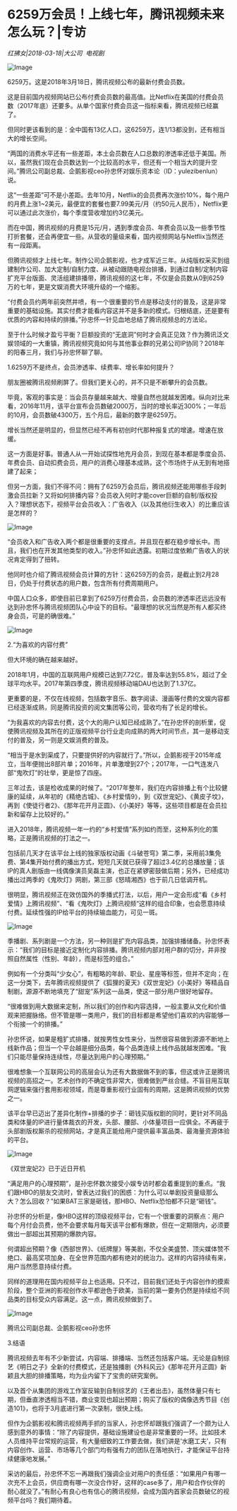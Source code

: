 # 6259万会员！上线七年，腾讯视频未来怎么玩？|专访

*红拂女|2018-03-18|大公司 
                                                电视剧*

![Image](http://p2.pstatp.com/large/pgc-image/1521432556729244dd480ec)

6259万。这是2018年3月18日，腾讯视频公布的最新付费会员数。

这是目前国内视频网站已公布付费会员数的最高值。比Netflix在美国的付费会员数（2017年底）还要多。从单个国家付费会员这一指标来看，腾讯视频已经赢了。

但同时更该看到的是：全中国有13亿人口，这6259万，连1/13都没到，还有相当大的增长空间。

“两国的消费水平还有一些差距，本土会员数在人口总数的渗透率还低于美国。所以，虽然我们现在会员数达到一个比较高的水平，但还有一个相当大的提升空间。”腾讯公司副总裁、企鹅影视ceo孙忠怀对娱乐资本论（ID：yulezibenlun）说。

这“一些差距”可不是小差距。去年10月，Netflix的会员费再次涨价10%，每个用户的月费上涨1~2美元，最便宜的套餐也要7.99美元/月（约50元人民币），Netflix更可以通过此次涨价，每个季度营收增加约3亿美元。

而在中国，腾讯视频的月费是15元/月，遇到季度会员、年费会员以及一些季节性打折套餐，还会再便宜一些。从营收的量级来看，国内视频网站与Netflix当然还有一段距离。

但腾讯视频才上线七年。制作公司企鹅影视，也才成军近三年。从纯版权采买到组建制作公司、加大定制/自制力度、从被动跟随电视台排播，到通过自制/定制内容扩充平台版面、灵活组建排播带，腾讯视频的这七年，不仅是会员数从0到6259万的七年，更是文娱消费大环境升级的一个缩影。

“付费会员约两年前突然井喷，有一个很重要的节点是移动支付的普及，这是非常重要的基础设施。其实付费才能看内容这并不是多新的模式。归根结底，还是要有优质的内容和持续的排播。”孙忠怀一针见血地总结了腾讯视频总的方法论。

至于什么时候才盈亏平衡？巨额投资的“无底洞”何时才会真正见效？作为腾讯泛文娱领域的一大重镇，腾讯视频究竟如何与其他事业群的兄弟公司IP协同？2018年的阳春三月，我们与孙忠怀聊了聊。

1.6259万不是终点，会员渗透率、续费率、增长率如何提升？

朋友圈被腾讯视频刷屏了。但我们更关心的，并不只是不断攀升的会员数。

毕竟，客观的事实是：当会员存量越来越大、增量自然也就越发困难。纵向对比来看，2016年11月，该平台宣布会员数破2000万，当时的增长率近300%；一年后的10月，会员数破4300万，五个月后，最新的数字是6259万。

增长当然还是明显的，但显然已经不再有初创时代那种报复式的增速。增速在放缓。

这一方面是好事。普通人从一开始试探性地充月会员，到现在基本都是季度会员、年费会员、自动扣费会员，用户的消费心理基本成熟，这个市场终于从无到有地搭建了起来；

但另一方面，我们不得不问：拥有了6259万会员后，腾讯视频还能用哪些手段刺激会员拉新？又将如何排播内容？会员收入何时才能cover巨额的自制/版权投入？理想状态下，视频平台会员收入：广告收入（以及其他衍生收入）的比重应该是怎样的？

![Image](http://p2.pstatp.com/large/pgc-image/1521432557333796d86fe0d)

“会员收入和广告收入两个都是很重要的支撑点。并且现在都在稳步增长中。而且，我们也在开发其他类型的收入。”孙忠怀如此透露。初期过度依赖广告收入的状况肯定得到了扭转。

他同时也介绍了腾讯视频会员计算的方针：这6259万的会员，是截止到2月28日，仍处于付费状态的用户数，包含所有付费周期用户。

中国人口众多，即使目前已拿到了6259万付费会员，会员数的渗透率还远远没有达到孙忠怀与腾讯视频团队心中设下的目标。“最理想的状况当然是所有人都买终身会员，可是的确很难。”

![Image](http://p2.pstatp.com/large/pgc-image/15214325564812e2552ee32)

2.“为喜欢的内容付费”

但大环境的确在越来越好。

2018年1月，中国的互联网用户规模已达到7.72亿，普及率达到55.8%，超过了全球平均水平。2017年第四季度，腾讯视频移动端DAU也达到了1.37亿。

更重要的是，不仅在线视频，包括数字音乐、数字阅读、漫画等付费的文娱内容都已经逐渐成熟，同是腾讯投资的阅文集团等公司，营收均有了长足的增长。

“为我喜欢的内容去付费，这个大的用户认知已经成熟了。”在孙忠怀的剖析里，促使腾讯视频及其所在的正版视频平台行业走向成熟的两大时间节点，其一是移动支付的普及，另一则是文娱消费的普及。

“相当于是水到渠成了，只要提供好的内容就行了。”所以，企鹅影视于2015年成立，当年便抛出8部片单；2016年，片单激增到27个；2017年，一口气连发八部“鬼吹灯”的壮举，更是惊了四座。

三年过去，该是检收成果的时候了。“2017年整年，我们在内容排播上有个比较健康的延续，从年初的《精绝古城》、《乡村爱情9》，到《双世宠妃》、《黄皮子坟》，再到《使徒行者2》、《那年花开月正圆》、《小美好》等等，这些项目都是在会员拉新和留存上比较好的。”

进入2018年，腾讯视频一年一约的“乡村爱情”系列如约而至，这种系列化的策略，正是腾讯视频的打法之一。

包括前几天才在该平台上线的独家版权动画《斗破苍穹》第二季，采用前3集免费、第4集开始付费的播出方式，短短几天就已获得了超过3.4亿的总播放量；该IP的真人剧版由一线偶像演员吴磊主演，也正在紧锣密鼓做后期；另外，已经成功播出过两季的《鬼吹灯》网剧，第三部《怒晴湘西》也于前几日低调开机。

很明显，腾讯视频正在效仿国外的季播式打法，以后，用户一定会形成“看《乡村爱情》上腾讯视频”、“看《鬼吹灯》上腾讯视频“这样的组合印象，也会愿意持续付费。延续性强的IP给平台的持续输血能力，可见一斑。

![Image](http://p2.pstatp.com/large/pgc-image/152143255657739e58bfdff)

季播剧、系列剧是一个方法，另一种则是扩充内容品类，加强排播储备。孙忠怀表示：“我们的目标是接近定制化内容排播。腾讯视频内部对用户群的切分，并非按照自然属性（性别、年龄），而是标签的组合。”

例如有一个分类叫“少女心”，有粗略的年龄、职业、星座等标签，但并不定向；在这一分类下，去年腾讯视频提供了《狐狸的夏天》《双世宠妃》《小美好》等精品自制剧，源源不断地填充了“甜宠”系列这一品类，使这一部分用户很好地留存。

“很难做到用大数据来定制，所以我们的创作和内容选择，一般主要从文化和价值观来把握脉络。但不管是哪一类用户，我们的目标都是希望他们喜欢的内容能够一个衔接一个的排播。”

孙忠怀说，如果是粗犷式排播，就按男性女性来分，当然很容易做到源源不断地上线新作品；但当一个平台越是细分品类，每个品类连续上线作品就越发困难。“我们只能尽量保持连续性，尽量达到用户的心理预期。”

很难想象一个互联网公司的高层会认为还有大数据做不到的事，但这或许正是腾讯视频的高招之一。艺术创作的不确定性非常大，很难做到严丝合缝。不盲目用互联网逻辑来强行套用影视领域，而是尊重影视行业固有的周期，这是腾讯视频的优势之一。

该平台早已迈出了差异化制作+排播的步子：砸钱买版权剧的同时，更针对不同品类和体量的IP进行量体裁衣的开发，头部、腰部、小体量项目一应俱全。不再疲于头部剧版权厮杀的视频网站，才是真正能给用户提供最丰富品类、最海量资源体验的平台。

![Image](http://p2.pstatp.com/large/pgc-image/15214325565639aba8128da)

《双世宠妃2》已于近日开机

“满足用户的心理预期”，是孙忠怀数次接受小娱专访时都会着重提到的重点。“我们跟HBO的朋友交流时，曾表达过我们的困惑：为什么可以单剧投资量级那么大？怎么回收？”如果BAT三家是砸钱，那HBO、Netflix恐怕都不只是“砸钱”。

孙忠怀的分析是，像HBO这样的顶级视频平台，它有一个很重要的洞察点：用户每个月付会员费，他不会要求每月每天该平台都有爆款，但在一定期限内，必须要做出一部超出其预期的爆款内容。

何谓超出预期？像《西部世界》、《纸牌屋》等美剧，不仅全美盛赞、顶尖媒体赞不绝口、最高奖项加身、在全世界范围内都有绝对的统治力。这样的内容持续有来，用户当然愿意持续付费。

同样的道理用在国内视频平台上也适用。只不过，目前我们还处于内容创作的摸索阶段，整个亚洲的影视创作水平都逊色于欧美，当前的第一要务仍然是持续给不同品类的目标受众内容满足。这一点，腾讯视频做到了。

![Image](http://p2.pstatp.com/large/pgc-image/1521432556508fb62e09981)

腾讯公司副总裁、企鹅影视ceo孙忠怀

3.结语

腾讯视频去年有不少新尝试，内容端、排播端、当然还包括客户端。无论是自制综艺《明日之子》全新的付费模式，还是独播剧《外科风云》《那年花开月正圆》新颖且大胆的排播策略，均为业内留下了宝贵的研究案例。

以及首个从集团的游戏工作室反输到自制综艺的《王者出击》，虽然体量只有七期，但垂直渗透相当不错，商业变现也超出预期；购买了版权的偶像选秀节目《创造101》，也将于3月底进行第一次录制，很快上线。

但作为企鹅影视和腾讯视频两手抓的当家人，孙忠怀却跟我们强调了一个颇为让人感到意外的事情：“除了内容提供，基础设施建设也是非常重要的一环。比如技术人员维持平台常规的运营，有大量细致的工作要去做，我们讲是‘水磨工夫’，只有内容创作、运营、市场等几个部门均有强有力的团队在落地执行，才能保证平台持续健康地发展。”

采访的最后，孙忠怀不忘一再跟我们强调企业对用户的责任感：“如果用户有哪一次充不上会员，供应商有哪一次没合作好，这样的case多了，用户和合作伙伴的耐心就没了。”有耐心有良心也有信心的腾讯视频，会成为国内首家会员数破亿的视频平台吗？我们期待着。

